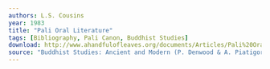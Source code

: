 ```yaml
---
authors: L.S. Cousins
year: 1983
title: "Pali Oral Literature"
tags: [Bibliography, Pali Canon, Buddhist Studies]
download: http://www.ahandfulofleaves.org/documents/Articles/Pali%20Oral%20Literature_BSAM_Cousins_1983.pdf
source: "Buddhist Studies: Ancient and Modern (P. Denwood & A. Piatigorsky eds.) 1983 pp. 1–11, Buddhism : Critical Concepts in Religious Studies, Vol. I, P. Williams, 2005"
---
```

